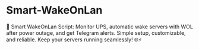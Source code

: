 # Smart-WakeOnLan
🚀 Smart WakeOnLan Script: Monitor UPS, automatic wake servers with WOL after power outage, and get Telegram alerts. Simple setup, customizable, and reliable. Keep your servers running seamlessly! 🌐⚡

